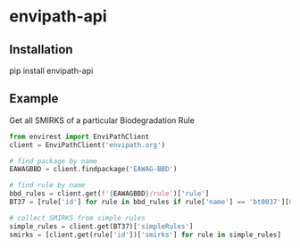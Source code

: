 # envipath-api

## Installation

pip install envipath-api

## Example

Get all SMIRKS of a particular Biodegradation Rule

```python
from envirest import EnviPathClient
client = EnviPathClient('envipath.org')

# find package by name
EAWAGBBD = client.findpackage('EAWAG-BBD')

# find rule by name
bbd_rules = client.get(f'{EAWAGBBD}/rule')['rule']
BT37 = [rule['id'] for rule in bbd_rules if rule['name'] == 'bt0037'][0]

# collect SMIRKS from simple rules
simple_rules = client.get(BT37)['simpleRules']
smirks = [client.get(rule['id'])['smirks'] for rule in simple_rules]
```
